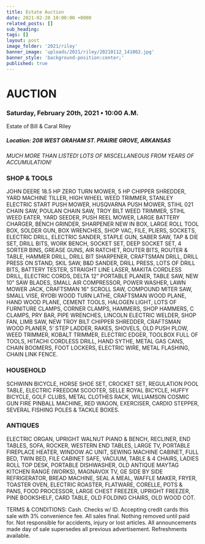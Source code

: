 ```yaml
---
title: Estate Auction
date: 2021-02-20 10:00:00 +0000
related_posts: []
sub_heading:  
tags: []
layout: post
image_folder: '2021/riley'
banner_image: 'uploads/2021/riley/20210112_141002.jpg'
banner_style: 'background-position:center;'
published: true
---
```

# AUCTION
### Saturday, February 20th, 2021 • 10:00 A.M.
Estate of Bill & Caral Riley

##### **Location:** 208 WEST GRAHAM ST. PRAIRIE GROVE, ARKANSAS

*MUCH MORE THAN LISTED! LOTS OF MISCELLANEOUS FROM YEARS OF ACCUMULATION!*

<!--break-->
### SHOP & TOOLS
JOHN DEERE 18.5 HP ZERO TURN MOWER, 5 HP CHIPPER SHREDDER, YARD MACHINE TILLER, HIGH WHEEL WEED TRIMMER, STANLEY ELECTRIC START PUSH MOWER, HUSQVARNA PUSH MOWER, STIHL 021 CHAIN SAW, POULAN CHAIN SAW, TROY BILT WEED TRIMMER, STIHL WEED EATER, YARD SEEDER, PUSH REEL MOWER, LARGE BATTERY CHARGER, BENCH GRINDER, SHARPENER NEW IN BOX, LARGE ROLL TOOL BOX, SOLDER GUN, BOX WRENCHES, SHOP VAC, FILE, PLIERS, SOCKETS, ELECTRIC DRILL, ELECTRIC SANDER, STAPLE GUN, SABER SAW, TAP & DIE SET, DRILL BITS, WORK BENCH, SOCKET SET, DEEP SOCKET SET, 4 SORTER BINS, GREASE GUNS, AIR RATCHET, ROUTER BITS, ROUTER & TABLE, HAMMER DRILL, DRILL BIT SHARPENER, CRAFTSMAN DRILL, DRILL PRESS ON STAND, SKIL SAW, B&D SANDER, DRILL PRESS, LOTS OF DRILL BITS, BATTERY TESTER, STRAIGHT LINE LASER, MAKITA CORDLESS DRILL, ELECTRIC CORDS, DELTA 12” PORTABLE PLANER, TABLE SAW, NEW 10” SAW BLADES, SMALL AIR COMPRESSOR, POWER WASHER, LAWN MOWER JACK, CRAFTSMAN 16” SCROLL SAW, COMPOUND MITER SAW, SMALL VISE, RYOBI WOOD TURN LATHE, CRAFTSMAN WOOD PLANE, HAND WOOD PLANE, CEMENT TOOLS, HALOGEN LIGHT, LOTS OF FURNITURE CLAMPS, CORNER CLAMPS, HAMMERS, SHOP HAMMERS, C CLAMPS, PRY BAR, PIPE WRENCHES, LINCOLN ELECTRIC WELDER, SHOP FAN, LIMB SAW, NEW TROY BILT CHIPPER SHREDDER, CRAFTSMAN WOOD PLANER, 5’ STEP LADDER, RAKES, SHOVELS, OLD PUSH PLOW, WEED TRIMMER, KOBALT TRIMMER, ELECTRIC EDGER, TOOLBOX FULL OF TOOLS, HITACHI CORDLESS DRILL, HAND SYTHE, METAL GAS CANS, CHAIN BOOMERS, FOOT LOCKERS, ELECTRIC WIRE, METAL FLASHING, CHAIN LINK FENCE.

### HOUSEHOLD 
SCHWINN BICYCLE, HORSE SHOE SET, CROCKET SET, REGULATION POOL TABLE, ELECTRIC FREEDOM SCOOTER, SELLE ROYAL BICYCLE, HUFFY BICYCLE, GOLF CLUBS, METAL CLOTHES RACK, WILLIAMSON COSMIC GUN FIRE PINBALL MACHINE, RED WAGON, EXERCISER, CARDIO STEPPER, SEVERAL FISHING POLES & TACKLE BOXES.

### ANTIQUES
ELECTRIC ORGAN, UPRIGHT WALNUT PIANO & BENCH, RECLINER, END TABLES, SOFA, ROCKER, WESTERN END TABLES, LARGE TV, PORTABLE FIREPLACE HEATER, WINDOW AC UNIT, SEWING MACHINE CABINET, FULL BED, TWIN BED, FILE CABINET SAFE, VACUUM, TABLE & 4 CHAIRS, LADIES ROLL TOP DESK, PORTABLE DISHWASHER, OLD ANTIQUE MAYTAG KITCHEN RANGE (WORKS), MAGNAVOX TV, GE SIDE BY SIDE REFRIGERATOR, BREAD MACHINE, SEAL A MEAL, WAFFLE MAKER, FRYER, TOASTER OVEN, ELECTRIC ROASTER, FLATWARE, CORELLE, POTS & PANS, FOOD PROCESSOR, LARGE CHEST FREEZER, UPRIGHT FREEZER, PINE BOOKSHELF, CARD TABLE, OLD FOLDING CHAIRS, OLD WOOD COT. 

TERMS & CONDITIONS: Cash. Checks w/ ID. Accepting credit cards this sale with 3% convenience fee. All sales final. Nothing removed until paid for. Not responsible for accidents, injury or lost articles. All announcements made day of sale supersedes all previous advertisement. Refreshments available.